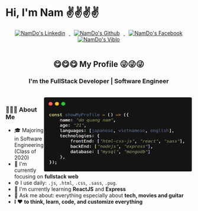 # Hi, I'm Nam ✌✌✌✌

<div align="center">
<a href="https://github.com/namdo1012">
  <img alt="NamDo's Linkedin" width="35px" src="https://upload.wikimedia.org/wikipedia/commons/thumb/e/e9/Linkedin_icon.svg/768px-Linkedin_icon.svg.png" style="padding-left: 10px; padding-right: 10px"/>
</a>
<a href="https://github.com/namdo1012">
  <img alt="NamDo's Github" width="35px" src="https://encrypted-tbn0.gstatic.com/images?q=tbn%3AANd9GcQhLNmJkx-TnTTYZISbV7dZCMAxCPO_7fZEiA&usqp=CAU" style="padding-left: 10px; padding-right: 10px" />
</a>
<a href="https://www.facebook.com/namdo1012">
  <img alt="NamDo's Facebook" width="35px" src="https://image.flaticon.com/icons/png/512/124/124010.png" style="padding-left: 10px; padding-right: 10px"/>
</a>
<a href="https://medium.com/@ashwanisng">
  <img alt="NamDo's Viblo" width="35px" src="https://image.winudf.com/v2/image1/Y29tLmZyYW1naWEudmlibG8uYW5kcm9pZC5wcm9kX2ljb25fMTU1NDM1NDAxNF8wMjI/icon.png?w=170&fakeurl=1" style="padding-left: 10px; padding-right: 10px"/>
</a>
</div>

</br>

<h2 align="center"> 😋😋😋 My Profile 😜😜😜</h2>
<h3 align="center">  I'm the FullStack Developer | Software Engineer </h3>
</br>

<img align="right" width="400px" height="200px" alt="NamDo's Viblo" src="img/my-profile-img-main.png"/>
<!-- <img align="right" alt="NamDo's Viblo" width="400px" height="200px" src="https://github.com/namdo1012/namdo1012/blob/master/img/my-profile-img-main.png"/> -->

### 🚀🚀🚀 About Me

- 🎓 Majoring in Software Engineering (Class of 2020)
- 👀 I'm currently focusing on **fullstack web**
- ⚙️ I use daily: `.js`, `.html`, `.css`, `.sass`, `.pug`.
- 🔭 I'm currently learning **ReactJS** and **Express**
- 💬 Ask me about: everything especially about **tech, movies and guitar**
- **I** ❤️ **to think, learn, code, and customize everything**

<!-- This is _italic emphasis_ example

This is **strong emphasis** example

This is ~~strike through~~ example

    To have a line break without a paragraph, you will need to use two trailing spaces.

⋅⋅⋅You can have properly indented paragraphs within list items. Notice the blank line above, and the leading spaces (at least one, but we'll use three here to also align the raw Markdown).

## **Link**

[_This is a example link_](https://github.com/namdo1012 "My Github")

OR

[_This is a example link_][my github]

[my github]: https://github.com/namdo1012

Inline-style:

## **Import icon**

<a href="https://www.linkedin.com/in/mehdimabrouki/">
  <img align="left" alt="Mehdi's LinkdeIn" width="22px" style="padding:5px" src="https://cdn.jsdelivr.net/npm/simple-icons@v3/icons/linkedin.svg" />
</a>
<a href="https://www.kaggle.com/mehdimabrouki">
  <img align="left" alt="Kaggle" width="22px" style="padding:5px" src="https://cdn.jsdelivr.net/npm/simple-icons@3.1.0/icons/kaggle.svg" />
</a>
<a href="https://www.instagram.com/mabroukimehdi/">
  <img align="left" alt="Mehdi's Instagram" width="22px" style="padding:5px" src="https://cdn.jsdelivr.net/npm/simple-icons@v3/icons/instagram.svg" />
</a>
<a href="https://www.facebook.com/mehdi.mabrouki1">
  <img align="left" alt="Mehdi's Instagram" width="22px" style="padding:5px" src="https://cdn.jsdelivr.net/npm/simple-icons@v3/icons/facebook.svg" />
</a> -->

<!-- </br>
</br>

## **Blockquote** -->
